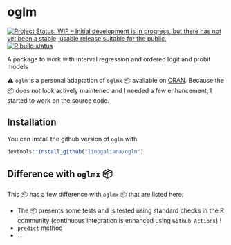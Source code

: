 # oglm

<!-- badges: start -->
[![Project Status: WIP – Initial development is in progress, but there has not yet been a stable, usable release suitable for the public.](https://www.repostatus.org/badges/latest/wip.svg)](https://www.repostatus.org/#wip)
[![R build status](https://github.com/linogaliana/oglmx/workflows/R-CMD-check/badge.svg)](https://github.com/linogaliana/oglmx/actions)
<!-- badges: end -->

A package to work with interval regression and ordered logit and probit models

:warning: `oglm` is a personal adaptation of `oglmx` :package:
available on
[CRAN](https://cran.r-project.org/web/packages/oglmx/index.html). Because the
:package: does not look actively maintened and I needed a few enhancement, I 
started to work on the source code.

## Installation

You can install the github version of `oglm` with:

``` r
devtools::install_github("linogaliana/oglm")
```

## Difference with `oglmx` :package:

This :package: has a few difference with `oglmx` :package: that are listed here:

* The :package: presents some tests and is tested using standard checks
in the R community (continuous
integration is enhanced using `Github Actions`) ! 
* `predict` method
* ...


